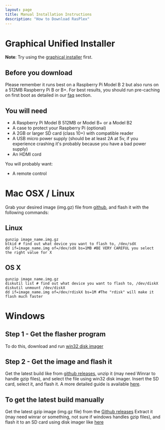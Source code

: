 ```yaml
---
layout: page 
title: Manual Installation Instructions
description: "How to Download RasPlex"
---
```



# Graphical Unified Installer

**Note**: Try using the <a href="https://github.com/RasPlex/RasPlex/releases" target="_blank">graphical installer</a> first.

##  Before you download

Please remember it runs best on a Raspberry Pi Model B 2 but also runs on a 512MB Raspberry Pi B or B+. For best results, you should run pre-caching on first boot as detailed in our [faq](/docs/faq.html) section.

## You will need

+ A Raspberry Pi Model B 512MB or Model B+ or a Model B2
+ A case to protect your Raspberry Pi (optional)
+ A 2GB or larger SD card (class 10+) with compatible reader
+ A USB micro power supply (should be at least 2A at 5v, if you experience crashing it's probably because you have a bad power supply)
+ An HDMI cord

You will probably want:

+ A remote control

# Mac OSX / Linux

Grab your desired image (img.gz) file from <a href="https://github.com/RasPlex/RasPlex/releases" target="_blank">github</a>, and flash it with the following commands:

## Linux
```
gunzip image_name.img.gz
blkid # find out what device you want to flash to, /dev/sdX
dd if=image_name.img of=/dev/sdX bs=1MB #BE VERY CAREFUL you select the right value for X
```

## OS X
```
gunzip image_name.img.gz
diskutil list # find out what device you want to flash to, /dev/diskX
diskutil unmount /dev/diskX
dd if=image_name.img of=/dev/rdiskX bs=1M #The "rdisk" will make it flash much faster
```

# Windows

## Step 1 - Get the flasher program

To do this, download and run <a href="http://sourceforge.net/projects/win32diskimager/">win32 disk imager</a> 

## Step 2 - Get the image and flash it

Get the latest build like from <a href="https://github.com/RasPlex/RasPlex/releases">github releases</a>, unzip it (may need Winrar to handle gzip files), and select the file using win32 disk imager. Insert the SD card, select it, and flash it. A more detailed guide is available <a href="http://squirrelhosting.co.uk/hosting-blog/hosting-blog-info.php?id=36" target="_blank">here</a>.

## To get the latest build manually

Get the latest gzip image (img.gz file) from the <a href="https://github.com/RasPlex/RasPlex/releases">Github releases</a> Extract it (may need winrar or something, not sure if windows handles gzip files), and flash it to an SD card using disk imager like <a href="http://squirrelhosting.co.uk/hosting-blog/hosting-blog-info.php?id=36" target="_blank">here</a>

